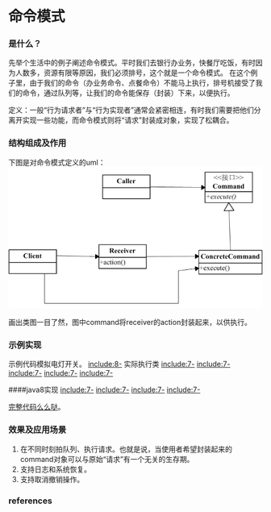 # 命令模式

### 是什么？


先举个生活中的例子阐述命令模式。平时我们去银行办业务，快餐厅吃饭，有时因为人数多，资源有限等原因，我们必须排号，这个就是一个命令模式。
在这个例子里，由于我们的命令（办业务命令、点餐命令）不能马上执行，排号机接受了我们的命令，通过队列等，让我们的命令能保存（封装）下来，以便执行。

定义：一般“行为请求者”与“行为实现者”通常会紧密相连，有时我们需要把他们分离开实现一些功能，而命令模式则将“请求”封装成对象，实现了松耦合。

### 结构组成及作用

下图是对命令模式定义的uml：
![command uml diagram](command.png)

画出类图一目了然，图中command将receiver的action封装起来，以供执行。

### 示例实现

示例代码模拟电灯开关。
[include:8-](../src/main/java/com/tea/command/Command.java)
实际执行类
[include:7-](../src/main/java/com/tea/command/Light.java)
[include:7-](../src/main/java/com/tea/command/Switch.java)
[include:7-](../src/main/java/com/tea/command/TurnOnCommand.java)
[include:7-](../src/main/java/com/tea/command/TurnOffCommand.java)
[include:7-](../src/main/java/com/tea/command/TestMain.java)

####java8实现
[include:7-](../src/main/java/com/tea/command/Command.java)
[include:7-](../src/main/java/com/tea/command/Light.java)
[include:7-](../src/main/java/com/tea/command/Switch.java)
[include:7-](../src/main/java/com/tea/command/Java8TestMain.java)


[完整代码么么哒](https://github.com/teaho2015/design-patterns-learning/tree/master/src/main/java/com/tea/command/)。


### 效果及应用场景

1. 在不同时刻拍队列、执行请求。也就是说，当使用者希望封装起来的command对象可以与原始“请求”有一个无关的生存期。
2. 支持日志和系统恢复。
3. 支持取消撤销操作。


### references
